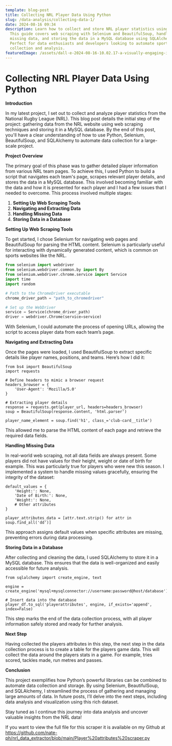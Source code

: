 ```yaml
---
template: blog-post
title: Collecting NRL Player Data Using Python
slug: /data-analysis/collecting-data-1/
date: 2024-08-16 09:34
description: Learn how to collect and store NRL player statistics using Python.
  This guide covers web scraping with Selenium and BeautifulSoup, handling
  missing data, and storing the data in a MySQL database using SQLAlchemy.
  Perfect for data enthusiasts and developers looking to automate sports data
  collection and analysis.
featuredImage: /assets/dall·e-2024-08-16-10.02.17-a-visually-engaging-image-combining-elements-of-sports-data-visualization-and-coding.-the-image-should-feature-a-graph-or-chart-with-sports-statistics.webp
---
```

# Collecting NRL Player Data Using Python

**Introduction**

In my latest project, I set out to collect and analyze player statistics from the National Rugby League (NRL). This blog post details the initial step of the project: gathering data from the NRL website using web scraping techniques and storing it in a MySQL database. By the end of this post, you'll have a clear understanding of how to use Python, Selenium, BeautifulSoup, and SQLAlchemy to automate data collection for a large-scale project.

**Project Overview**

The primary goal of this phase was to gather detailed player information from various NRL team pages. To achieve this, I used Python to build a script that navigates each team's page, scrapes relevant player details, and stores the data in a MySQL database. This involved becoming familiar with the data and how it is presented for each player and I had a few issues that I needed to overcome. This process involved multiple stages:

1. **Setting Up Web Scraping Tools**
2. **Navigating and Extracting Data**
3. **Handling Missing Data**
4. **Storing Data in a Database**

**Setting Up Web Scraping Tools**

To get started, I chose Selenium for navigating web pages and BeautifulSoup for parsing the HTML content. Selenium is particularly useful for interacting with dynamically generated content, which is common on sports websites like the NRL.

```python
from selenium import webdriver
from selenium.webdriver.common.by import By
from selenium.webdriver.chrome.service import Service
import time
import random

# Path to the ChromeDriver executable
chrome_driver_path = "path_to_chromedriver"

# Set up the WebDriver
service = Service(chrome_driver_path)
driver = webdriver.Chrome(service=service)
```

With Selenium, I could automate the process of opening URLs, allowing the script to access player data from each team’s page.

**Navigating and Extracting Data**

Once the pages were loaded, I used BeautifulSoup to extract specific details like player names, positions, and teams. Here’s how I did it:

```
from bs4 import BeautifulSoup
import requests

# Define headers to mimic a browser request
headers_browser = {
    'User-Agent': 'Mozilla/5.0'
}

# Extracting player details
response = requests.get(player_url, headers=headers_browser)
soup = BeautifulSoup(response.content, 'html.parser')

player_name_element = soup.find('h1', class_='club-card__title')
```

This allowed me to parse the HTML content of each page and retrieve the required data fields.

**Handling Missing Data**

In real-world web scraping, not all data fields are always present. Some players did not have values for their height, weight or date of birth for example. This was particularly true for players who were new this season. I implemented a system to handle missing values gracefully, ensuring the integrity of the dataset:

```
default_values = {
    'Height:': None,
    'Date of Birth:': None,
    'Weight:': None,
    # Other attributes
}

player_attributes_data = [attr.text.strip() for attr in soup.find_all('dd')]
```

This approach assigns default values when specific attributes are missing, preventing errors during data processing.

**Storing Data in a Database**

After collecting and cleaning the data, I used SQLAlchemy to store it in a MySQL database. This ensures that the data is well-organized and easily accessible for future analysis.

```
from sqlalchemy import create_engine, text

engine = create_engine('mysql+mysqlconnector://username:password@host/database')

# Insert data into the database
player_df.to_sql('playerattributes', engine, if_exists='append', index=False)
```

This step marks the end of the data collection process, with all player information safely stored and ready for further analysis.

**N﻿ext Step**

H﻿aving collected the players attributes in this step, the next step in the data collection process is to create a table for the players game data. This will collect the data around the players stats in a game. For example, tries scored, tackles made, run metres and passes. 

**Conclusion**

This project exemplifies how Python’s powerful libraries can be combined to automate data collection and storage. By using Selenium, BeautifulSoup, and SQLAlchemy, I streamlined the process of gathering and managing large amounts of data. In future posts, I’ll delve into the next steps, including data analysis and visualization using this rich dataset.

Stay tuned as I continue this journey into data analysis and uncover valuable insights from the NRL data!

I﻿f you want to view the full file for this scraper it is available on my Github at https://github.com/nate-ph/nrl_data_extractor/blob/main/Player%20attributes%20scraper.py